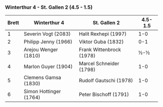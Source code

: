 ### Winterthur 4 - St. Gallen 2 (4.5 - 1.5)

| Brett | Winterthur 4           | St. Gallen 2             | 4.5-1.5 |
|-------|------------------------|--------------------------|---------|
| 1     | Severin Vogt (2083)    | Halit Rexhepi (1997)     | 1-0     |
| 2     | Philipp Jenny (1966)   | Viktor Guba (1832)       | 0-1     |
| 3     | Arejou Wenger (1810)   | Frank Wittenbrock (1978) | ½-½     |
| 4     | Marlon Guyer (1904)    | Marcel Schneider (1798)  | 1-0     |
| 5     | Clemens Gamsa (1830)   | Rudolf Gautschi (1978)   | 1-0     |
| 6     | Simon Hottinger (1764) | Peter Bischoff (1791)    | 1-0     |
